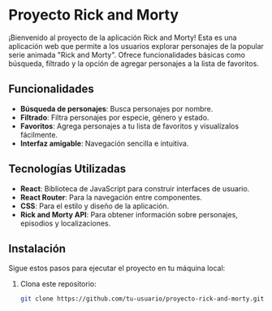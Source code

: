 # Proyecto Rick and Morty

¡Bienvenido al proyecto de la aplicación Rick and Morty! Esta es una aplicación web que permite a los usuarios explorar personajes de la popular serie animada "Rick and Morty". Ofrece funcionalidades básicas como búsqueda, filtrado y la opción de agregar personajes a la lista de favoritos.

## Funcionalidades

- **Búsqueda de personajes**: Busca personajes por nombre.
- **Filtrado**: Filtra personajes por especie, género y estado.
- **Favoritos**: Agrega personajes a tu lista de favoritos y visualízalos fácilmente.
- **Interfaz amigable**: Navegación sencilla e intuitiva.

## Tecnologías Utilizadas

- **React**: Biblioteca de JavaScript para construir interfaces de usuario.
- **React Router**: Para la navegación entre componentes.
- **CSS**: Para el estilo y diseño de la aplicación.
- **Rick and Morty API**: Para obtener información sobre personajes, episodios y localizaciones.

## Instalación

Sigue estos pasos para ejecutar el proyecto en tu máquina local:

1. Clona este repositorio:

   ```bash
   git clone https://github.com/tu-usuario/proyecto-rick-and-morty.git
